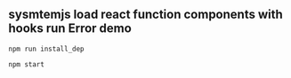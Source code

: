 ## sysmtemjs load react function components with hooks run Error demo

```
npm run install_dep

npm start

```

